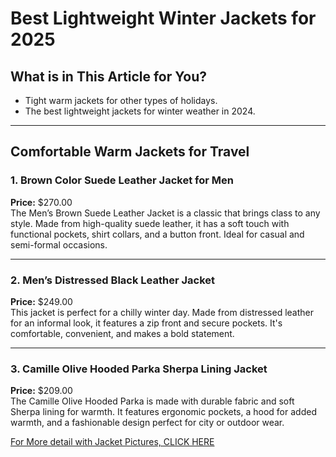 # Best Lightweight Winter Jackets for 2025

## What is in This Article for You?
- Tight warm jackets for other types of holidays.
- The best lightweight jackets for winter weather in 2024.

---

## Comfortable Warm Jackets for Travel

### 1. Brown Color Suede Leather Jacket for Men  
**Price:** $270.00  
The Men’s Brown Suede Leather Jacket is a classic that brings class to any style. Made from high-quality suede leather, it has a soft touch with functional pockets, shirt collars, and a button front. Ideal for casual and semi-formal occasions.

---

### 2. Men’s Distressed Black Leather Jacket  
**Price:** $249.00  
This jacket is perfect for a chilly winter day. Made from distressed leather for an informal look, it features a zip front and secure pockets. It's comfortable, convenient, and makes a bold statement.

---

### 3. Camille Olive Hooded Parka Sherpa Lining Jacket  
**Price:** $209.00  
The Camille Olive Hooded Parka is made with durable fabric and soft Sherpa lining for warmth. It features ergonomic pockets, a hood for added warmth, and a fashionable design perfect for city or outdoor wear.

[For More detail with Jacket Pictures, CLICK HERE](https://jacketartisan.com/blog/2024/12/28/here-you-will-find-the-best-lightweight-winter-jackets)

